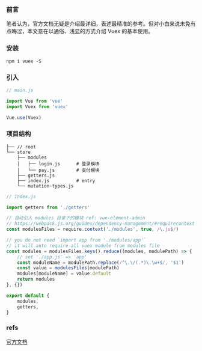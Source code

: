 ### 前言

笔者认为，官方文档无疑是介绍最详细，表述最精准的参考。但对小白来说未免有点晦涩，本文意在以通俗、浅显的方式介绍 Vuex 的基本使用。

### 安装

```
npm i vuex -S
```

### 引入

```js
// main.js

import Vue from 'vue'
import Vuex from 'vuex'

Vue.use(Vuex)
```

### 项目结构

```
├── // root
└── store
    ├── modules
    │   ├── login.js      # 登录模块
    │   └── pay.js        # 支付模块
    ├── getters.js
    ├── index.js          # entry
    └── mutation-types.js
```

```js
// index.js

import getters from './getters'

// 自动引入 modules 目录下的模块 ref: vue-element-admin
// https://webpack.js.org/guides/dependency-management/#requirecontext
const modulesFiles = require.context('./modules', true, /\.js$/)

// you do not need `import app from './modules/app'`
// it will auto require all vuex module from modules file
const modules = modulesFiles.keys().reduce((modules, modulePath) => {
	// set './app.js' => 'app'
	const moduleName = modulePath.replace(/^\.\/(.*)\.\w+$/, '$1')
	const value = modulesFiles(modulePath)
	modules[moduleName] = value.default
	return modules
}, {})

export default {
	modules,
	getters,
}
```

### refs

[官方文档](https://vuex.vuejs.org/zh/guide/)